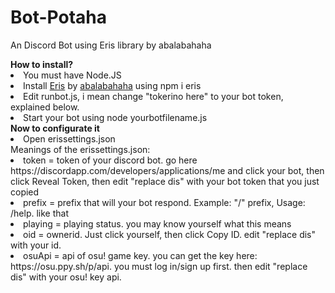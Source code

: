 # Bot-Potaha
<p>An Discord Bot using Eris library by abalabahaha</p>
<strong>How to install?</strong>
<li>You must have Node.JS</li>
<li>Install <a href="https://github.com/abalabahaha/eris">Eris</a> by <a href="https://github.com/abalabahaha">abalabahaha</a> using npm i eris</li>
<li>Edit runbot.js, i mean change "tokerino here" to your bot token, explained below.</li>
<li>Start your bot using node yourbotfilename.js</li>
<strong>Now to configurate it</strong>
<li>Open erissettings.json</li>
Meanings of the erissettings.json:
<li>token = token of your discord bot. go here https://discordapp.com/developers/applications/me and click your bot, then click Reveal Token, then edit "replace dis" with your bot token that you just copied</li>
<li>prefix = prefix that will your bot respond. Example: "/" prefix, Usage: /help. like that</li>
<li>playing = playing status. you may know yourself what this means</li>
<li>oid = ownerid. Just click yourself, then click Copy ID. edit "replace dis" with your id.</li>
<li>osuApi = api of osu! game key. you can get the key here: https://osu.ppy.sh/p/api. you must log in/sign up first. then edit "replace dis" with your osu! key api.</li>

